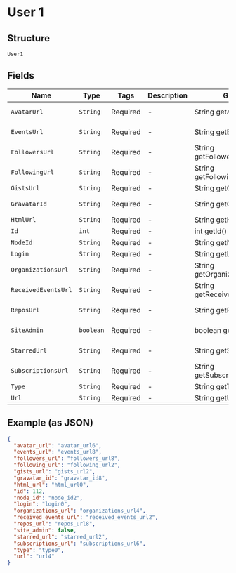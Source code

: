 
# User 1

## Structure

`User1`

## Fields

| Name | Type | Tags | Description | Getter | Setter |
|  --- | --- | --- | --- | --- | --- |
| `AvatarUrl` | `String` | Required | - | String getAvatarUrl() | setAvatarUrl(String avatarUrl) |
| `EventsUrl` | `String` | Required | - | String getEventsUrl() | setEventsUrl(String eventsUrl) |
| `FollowersUrl` | `String` | Required | - | String getFollowersUrl() | setFollowersUrl(String followersUrl) |
| `FollowingUrl` | `String` | Required | - | String getFollowingUrl() | setFollowingUrl(String followingUrl) |
| `GistsUrl` | `String` | Required | - | String getGistsUrl() | setGistsUrl(String gistsUrl) |
| `GravatarId` | `String` | Required | - | String getGravatarId() | setGravatarId(String gravatarId) |
| `HtmlUrl` | `String` | Required | - | String getHtmlUrl() | setHtmlUrl(String htmlUrl) |
| `Id` | `int` | Required | - | int getId() | setId(int id) |
| `NodeId` | `String` | Required | - | String getNodeId() | setNodeId(String nodeId) |
| `Login` | `String` | Required | - | String getLogin() | setLogin(String login) |
| `OrganizationsUrl` | `String` | Required | - | String getOrganizationsUrl() | setOrganizationsUrl(String organizationsUrl) |
| `ReceivedEventsUrl` | `String` | Required | - | String getReceivedEventsUrl() | setReceivedEventsUrl(String receivedEventsUrl) |
| `ReposUrl` | `String` | Required | - | String getReposUrl() | setReposUrl(String reposUrl) |
| `SiteAdmin` | `boolean` | Required | - | boolean getSiteAdmin() | setSiteAdmin(boolean siteAdmin) |
| `StarredUrl` | `String` | Required | - | String getStarredUrl() | setStarredUrl(String starredUrl) |
| `SubscriptionsUrl` | `String` | Required | - | String getSubscriptionsUrl() | setSubscriptionsUrl(String subscriptionsUrl) |
| `Type` | `String` | Required | - | String getType() | setType(String type) |
| `Url` | `String` | Required | - | String getUrl() | setUrl(String url) |

## Example (as JSON)

```json
{
  "avatar_url": "avatar_url6",
  "events_url": "events_url8",
  "followers_url": "followers_url8",
  "following_url": "following_url2",
  "gists_url": "gists_url2",
  "gravatar_id": "gravatar_id8",
  "html_url": "html_url0",
  "id": 112,
  "node_id": "node_id2",
  "login": "login0",
  "organizations_url": "organizations_url4",
  "received_events_url": "received_events_url2",
  "repos_url": "repos_url8",
  "site_admin": false,
  "starred_url": "starred_url2",
  "subscriptions_url": "subscriptions_url6",
  "type": "type0",
  "url": "url4"
}
```

